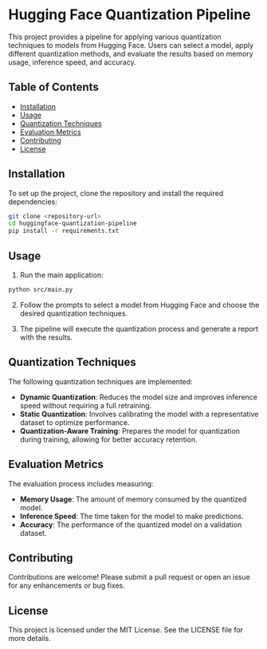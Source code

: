 # Hugging Face Quantization Pipeline

This project provides a pipeline for applying various quantization techniques to models from Hugging Face. Users can select a model, apply different quantization methods, and evaluate the results based on memory usage, inference speed, and accuracy.

## Table of Contents

- [Installation](#installation)
- [Usage](#usage)
- [Quantization Techniques](#quantization-techniques)
- [Evaluation Metrics](#evaluation-metrics)
- [Contributing](#contributing)
- [License](#license)

## Installation

To set up the project, clone the repository and install the required dependencies:

```bash
git clone <repository-url>
cd huggingface-quantization-pipeline
pip install -r requirements.txt
```

## Usage

1. Run the main application:

```bash
python src/main.py
```

2. Follow the prompts to select a model from Hugging Face and choose the desired quantization techniques.

3. The pipeline will execute the quantization process and generate a report with the results.

## Quantization Techniques

The following quantization techniques are implemented:

- **Dynamic Quantization**: Reduces the model size and improves inference speed without requiring a full retraining.
- **Static Quantization**: Involves calibrating the model with a representative dataset to optimize performance.
- **Quantization-Aware Training**: Prepares the model for quantization during training, allowing for better accuracy retention.

## Evaluation Metrics

The evaluation process includes measuring:

- **Memory Usage**: The amount of memory consumed by the quantized model.
- **Inference Speed**: The time taken for the model to make predictions.
- **Accuracy**: The performance of the quantized model on a validation dataset.

## Contributing

Contributions are welcome! Please submit a pull request or open an issue for any enhancements or bug fixes.

## License

This project is licensed under the MIT License. See the LICENSE file for more details.